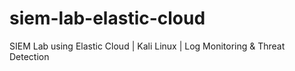 # siem-lab-elastic-cloud
SIEM Lab using Elastic Cloud | Kali Linux | Log Monitoring &amp; Threat Detection
